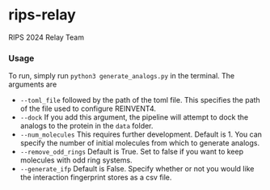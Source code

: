 # rips-relay
RIPS 2024 Relay Team


### Usage

To run, simply run `python3 generate_analogs.py` in the terminal. The arguments are

* `--toml_file` followed by the path of the toml file. This specifies the path of the file used to configure REINVENT4.
* `--dock` If you add this argument, the pipeline will attempt to dock the analogs to the protein in the `data` folder.
* `--num_molecules` This requires further development. Default is 1. You can specify the number of initial molecules from which to generate analogs.
* `--remove_odd_rings` Default is True. Set to false if you want to keep molecules with odd ring systems.
* `--generate_ifp` Default is False. Specify whether or not you would like the interaction fingerprint stores as a csv file.

